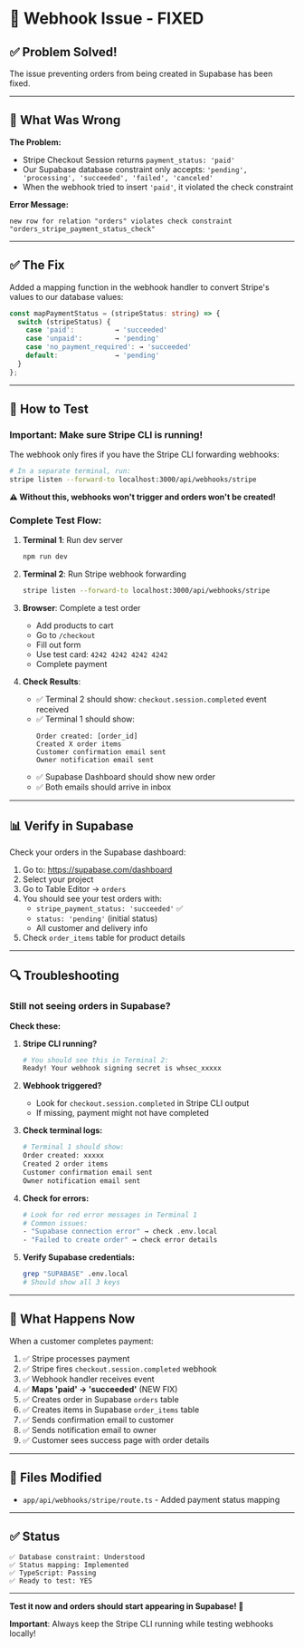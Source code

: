 # 🔧 Webhook Issue - FIXED

## ✅ Problem Solved!

The issue preventing orders from being created in Supabase has been fixed.

---

## 🐛 **What Was Wrong**

**The Problem:**
- Stripe Checkout Session returns `payment_status: 'paid'`
- Our Supabase database constraint only accepts: `'pending', 'processing', 'succeeded', 'failed', 'canceled'`
- When the webhook tried to insert `'paid'`, it violated the check constraint

**Error Message:**
```
new row for relation "orders" violates check constraint "orders_stripe_payment_status_check"
```

---

## ✅ **The Fix**

Added a mapping function in the webhook handler to convert Stripe's values to our database values:

```typescript
const mapPaymentStatus = (stripeStatus: string) => {
  switch (stripeStatus) {
    case 'paid':          → 'succeeded'
    case 'unpaid':        → 'pending'
    case 'no_payment_required': → 'succeeded'
    default:              → 'pending'
  }
};
```

---

## 🧪 **How to Test**

### **Important: Make sure Stripe CLI is running!**

The webhook only fires if you have the Stripe CLI forwarding webhooks:

```bash
# In a separate terminal, run:
stripe listen --forward-to localhost:3000/api/webhooks/stripe
```

**⚠️ Without this, webhooks won't trigger and orders won't be created!**

### **Complete Test Flow:**

1. **Terminal 1**: Run dev server
   ```bash
   npm run dev
   ```

2. **Terminal 2**: Run Stripe webhook forwarding
   ```bash
   stripe listen --forward-to localhost:3000/api/webhooks/stripe
   ```

3. **Browser**: Complete a test order
   - Add products to cart
   - Go to `/checkout`
   - Fill out form
   - Use test card: `4242 4242 4242 4242`
   - Complete payment

4. **Check Results**:
   - ✅ Terminal 2 should show: `checkout.session.completed` event received
   - ✅ Terminal 1 should show: 
     ```
     Order created: [order_id]
     Created X order items
     Customer confirmation email sent
     Owner notification email sent
     ```
   - ✅ Supabase Dashboard should show new order
   - ✅ Both emails should arrive in inbox

---

## 📊 **Verify in Supabase**

Check your orders in the Supabase dashboard:

1. Go to: https://supabase.com/dashboard
2. Select your project
3. Go to Table Editor → `orders`
4. You should see your test orders with:
   - `stripe_payment_status: 'succeeded'` ✅
   - `status: 'pending'` (initial status)
   - All customer and delivery info
5. Check `order_items` table for product details

---

## 🔍 **Troubleshooting**

### **Still not seeing orders in Supabase?**

**Check these:**

1. **Stripe CLI running?**
   ```bash
   # You should see this in Terminal 2:
   Ready! Your webhook signing secret is whsec_xxxxx
   ```

2. **Webhook triggered?**
   - Look for `checkout.session.completed` in Stripe CLI output
   - If missing, payment might not have completed

3. **Check terminal logs:**
   ```bash
   # Terminal 1 should show:
   Order created: xxxxx
   Created 2 order items
   Customer confirmation email sent
   Owner notification email sent
   ```

4. **Check for errors:**
   ```bash
   # Look for red error messages in Terminal 1
   # Common issues:
   - "Supabase connection error" → check .env.local
   - "Failed to create order" → check error details
   ```

5. **Verify Supabase credentials:**
   ```bash
   grep "SUPABASE" .env.local
   # Should show all 3 keys
   ```

---

## 🎯 **What Happens Now**

When a customer completes payment:

1. ✅ Stripe processes payment
2. ✅ Stripe fires `checkout.session.completed` webhook
3. ✅ Webhook handler receives event
4. ✅ **Maps 'paid' → 'succeeded'** (NEW FIX)
5. ✅ Creates order in Supabase `orders` table
6. ✅ Creates items in Supabase `order_items` table
7. ✅ Sends confirmation email to customer
8. ✅ Sends notification email to owner
9. ✅ Customer sees success page with order details

---

## 📝 **Files Modified**

- `app/api/webhooks/stripe/route.ts` - Added payment status mapping

---

## ✅ **Status**

```
✅ Database constraint: Understood
✅ Status mapping: Implemented
✅ TypeScript: Passing
✅ Ready to test: YES
```

---

**Test it now and orders should start appearing in Supabase! 🎉**

**Important**: Always keep the Stripe CLI running while testing webhooks locally!

